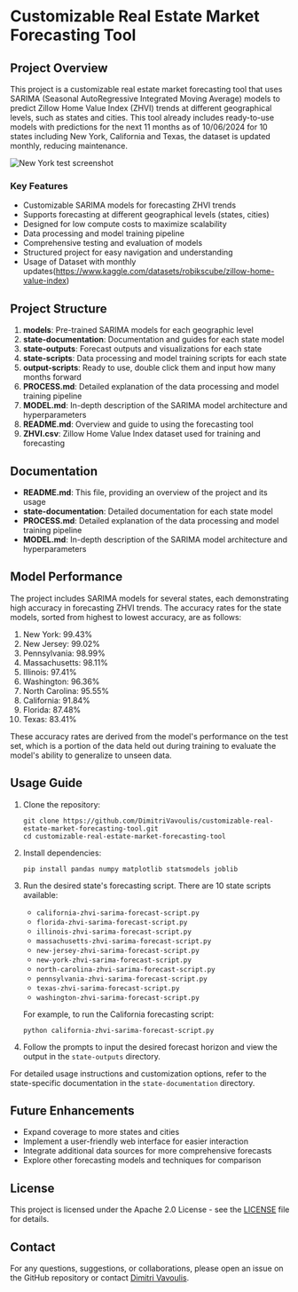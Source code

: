 # Customizable Real Estate Market Forecasting Tool

## Project Overview

This project is a customizable real estate market forecasting tool that uses SARIMA (Seasonal AutoRegressive Integrated Moving Average) models to predict Zillow Home Value Index (ZHVI) trends at different geographical levels, such as states and cities. This tool already includes ready-to-use models with predictions for the next 11 months as of 10/06/2024 for 10 states including New York, California and Texas, the dataset is updated monthly, reducing maintenance.

![New York test screenshot](/state-documentation/New-York/New-York-zhvi-forecast-2024-onwards.png)

### Key Features

- Customizable SARIMA models for forecasting ZHVI trends
- Supports forecasting at different geographical levels (states, cities)
- Designed for low compute costs to maximize scalability
- Data processing and model training pipeline
- Comprehensive testing and evaluation of models
- Structured project for easy navigation and understanding
- Usage of Dataset with monthly updates(https://www.kaggle.com/datasets/robikscube/zillow-home-value-index)

## Project Structure

1. **models**: Pre-trained SARIMA models for each geographic level
2. **state-documentation**: Documentation and guides for each state model
3. **state-outputs**: Forecast outputs and visualizations for each state 
4. **state-scripts**: Data processing and model training scripts for each state
5. **output-scripts**: Ready to use, double click them and input how many months forward
6. **PROCESS.md**: Detailed explanation of the data processing and model training pipeline
7. **MODEL.md**: In-depth description of the SARIMA model architecture and hyperparameters
8. **README.md**: Overview and guide to using the forecasting tool
9. **ZHVI.csv**: Zillow Home Value Index dataset used for training and forecasting

## Documentation

- **README.md**: This file, providing an overview of the project and its usage
- **state-documentation**: Detailed documentation for each state model
- **PROCESS.md**: Detailed explanation of the data processing and model training pipeline
- **MODEL.md**: In-depth description of the SARIMA model architecture and hyperparameters

## Model Performance

The project includes SARIMA models for several states, each demonstrating high accuracy in forecasting ZHVI trends. The accuracy rates for the state models, sorted from highest to lowest accuracy, are as follows:

1. New York: 99.43%
2. New Jersey: 99.02%
3. Pennsylvania: 98.99%
4. Massachusetts: 98.11%
5. Illinois: 97.41%
6. Washington: 96.36%
7. North Carolina: 95.55%
8. California: 91.84%
9. Florida: 87.48%
10. Texas: 83.41%

These accuracy rates are derived from the model's performance on the test set, which is a portion of the data held out during training to evaluate the model's ability to generalize to unseen data.

## Usage Guide

1. Clone the repository:
   ```
   git clone https://github.com/DimitriVavoulis/customizable-real-estate-market-forecasting-tool.git
   cd customizable-real-estate-market-forecasting-tool
   ```

2. Install dependencies:
   ```
   pip install pandas numpy matplotlib statsmodels joblib
   ```

3. Run the desired state's forecasting script. There are 10 state scripts available:
   - `california-zhvi-sarima-forecast-script.py`
   - `florida-zhvi-sarima-forecast-script.py`
   - `illinois-zhvi-sarima-forecast-script.py`
   - `massachusetts-zhvi-sarima-forecast-script.py`
   - `new-jersey-zhvi-sarima-forecast-script.py`
   - `new-york-zhvi-sarima-forecast-script.py`
   - `north-carolina-zhvi-sarima-forecast-script.py`
   - `pennsylvania-zhvi-sarima-forecast-script.py`
   - `texas-zhvi-sarima-forecast-script.py`
   - `washington-zhvi-sarima-forecast-script.py`

   For example, to run the California forecasting script:
   ```
   python california-zhvi-sarima-forecast-script.py
   ```

4. Follow the prompts to input the desired forecast horizon and view the output in the `state-outputs` directory.

For detailed usage instructions and customization options, refer to the state-specific documentation in the `state-documentation` directory.

## Future Enhancements

- Expand coverage to more states and cities
- Implement a user-friendly web interface for easier interaction
- Integrate additional data sources for more comprehensive forecasts
- Explore other forecasting models and techniques for comparison

## License

This project is licensed under the Apache 2.0 License - see the [LICENSE](LICENSE) file for details.

## Contact

For any questions, suggestions, or collaborations, please open an issue on the GitHub repository or contact [Dimitri Vavoulis](mailto:dimitrivavoulis3@gmail.com).
